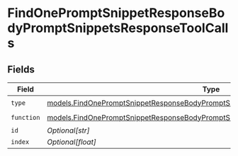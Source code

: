 # FindOnePromptSnippetResponseBodyPromptSnippetsResponseToolCalls


## Fields

| Field                                                                                                                                                                            | Type                                                                                                                                                                             | Required                                                                                                                                                                         | Description                                                                                                                                                                      |
| -------------------------------------------------------------------------------------------------------------------------------------------------------------------------------- | -------------------------------------------------------------------------------------------------------------------------------------------------------------------------------- | -------------------------------------------------------------------------------------------------------------------------------------------------------------------------------- | -------------------------------------------------------------------------------------------------------------------------------------------------------------------------------- |
| `type`                                                                                                                                                                           | [models.FindOnePromptSnippetResponseBodyPromptSnippetsResponse200ApplicationJSONType](../models/findonepromptsnippetresponsebodypromptsnippetsresponse200applicationjsontype.md) | :heavy_check_mark:                                                                                                                                                               | N/A                                                                                                                                                                              |
| `function`                                                                                                                                                                       | [models.FindOnePromptSnippetResponseBodyPromptSnippetsResponseFunction](../models/findonepromptsnippetresponsebodypromptsnippetsresponsefunction.md)                             | :heavy_check_mark:                                                                                                                                                               | N/A                                                                                                                                                                              |
| `id`                                                                                                                                                                             | *Optional[str]*                                                                                                                                                                  | :heavy_minus_sign:                                                                                                                                                               | N/A                                                                                                                                                                              |
| `index`                                                                                                                                                                          | *Optional[float]*                                                                                                                                                                | :heavy_minus_sign:                                                                                                                                                               | N/A                                                                                                                                                                              |
